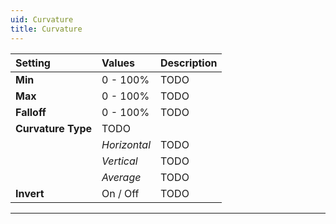 ```yaml
---
uid: Curvature
title: Curvature
---
```


| Setting            | Values       | Description |
| :----------------- | :----------- | :---------- |
| **Min**            | 0 - 100%     | TODO        |
| **Max**            | 0 - 100%     | TODO        |
| **Falloff**        | 0 - 100%     | TODO        |
| **Curvature Type** | TODO         |
|                    | *Horizontal* | TODO        |
|                    | *Vertical*   | TODO        |
|                    | *Average*    | TODO        |
| **Invert**         | On / Off     | TODO




***

<!--examples-->